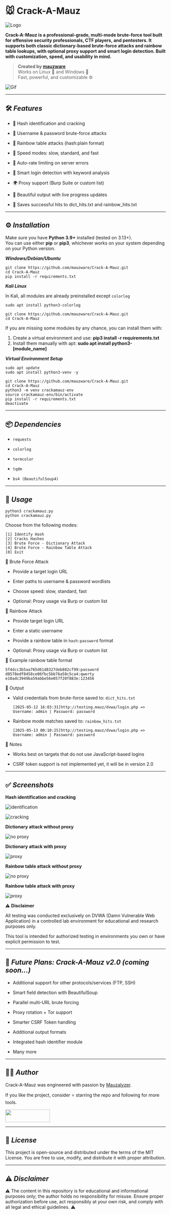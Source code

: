# 🐭 Crack-A-Mauz

![Logo](https://github.com/mauzware/Mauzalyzer-assets/blob/main/crackamauz%20logo.png)

**Crack-A-Mauz is a professional-grade, multi-mode brute-force tool built for offensive security professionals, CTF players, and pentesters. It supports both classic dictionary-based brute-force attacks and rainbow table lookups, with optional proxy support and smart login detection. Built with customization, speed, and usability in mind.**

> **Created by [mauzware](https://github.com/mauzware)**  
> Works on Linux 🐧 and Windows 🧩  
> Fast, powerful, and customizable ⚙️

![Gif](https://github.com/mauzware/Mauzalyzer-assets/blob/main/cracker%20boi.gif)

---

## 🛠 <i>Features</i>

- 🧩 Hash identification and cracking

- 🔑 Username & password brute-force attacks

- 🌈 Rainbow table attacks (hash:plain format)

- 🚀 Speed modes: slow, standard, and fast

- 🔁 Auto-rate limiting on server errors

- 🧠 Smart login detection with keyword analysis

- 🌍 Proxy support (Burp Suite or custom list)

- 🎯 Beautiful output with live progress updates

- 💾 Saves successful hits to dict_hits.txt and rainbow_hits.txt

---

## ⚙️ <i>Installation</i>

Make sure you have **Python 3.9+** installed (tested on 3.13+). <br>
You can use either **pip** or **pip3**, whichever works on your system depending on your Python version.

<i>**Windows/Debian/Ubuntu**</i>

```
git clone https://github.com/mauzware/Crack-A-Mauz.git
cd Crack-A-Mauz
pip install -r requirements.txt
```

<i>**Kali Linux**</i>

In Kali, all modules are already preinstalled except `colorlog`

```
sudo apt install python3-colorlog

git clone https://github.com/mauzware/Crack-A-Mauz.git
cd Crack-A-Mauz
```

If you are missing some modules by any chance, you can install them with: <br>
1) Create a virtual environment and use: **pip3 install -r requirements.txt** <br>
2) Install them manually with apt: **sudo apt install python3-[module_name]**

<i>**Virtual Environment Setup**</i>

```
sudo apt update
sudo apt install python3-venv -y

git clone https://github.com/mauzware/Crack-A-Mauz.git
cd Crack-A-Mauz
python3 -m venv crackamauz-env
source crackamauz-env/bin/activate
pip install -r requirements.txt
deactivate
```

---

## 📦 <i>**Dependencies**</i>

- `requests`

- `colorlog`

- `termcolor`

- `tqdm`

- `bs4 (BeautifulSoup4)`

---

## 🧪 <i>**Usage**</i>

```
python3 crackamauz.py
python crackamauz.py
```

Choose from the following modes:

```
[1] Identify Hash
[2] Cracks Hashes
[3] Brute Force - Dictionary Attack
[4] Brute Force - Rainbow Table Attack
[0] Exit
```

🔐 Brute Force Attack

- Provide a target login URL

- Enter paths to username & password wordlists

- Choose speed: slow, standard, fast

- Optional: Proxy usage via Burp or custom list

🌈 Rainbow Attack

- Provide target login URL

- Enter a static username

- Provide a rainbow table in `hash:password` format

- Optional: Proxy usage via Burp or custom list

📄 Example rainbow table format

```
5f4dcc3b5aa765d61d8327deb882cf99:password
d8578edf8458ce06fbc5bb76a58c5ca4:qwerty
e10adc3949ba59abbe56e057f20f883e:123456
```

📁 Output

- Valid credentials from brute-force saved to: `dict_hits.txt`

  ```
  [2025-05-12 16:03:31]http://testing.mauz/dvwa/login.php => Username: admin | Password: password
  ```

- Rainbow mode matches saved to: `rainbow_hits.txt`

  ```
  [2025-05-13 00:10:25]http://testing.mauz/dvwa/login.php => Username: admin | Password: password
  ```

📌 Notes

- Works best on targets that do not use JavaScript-based logins

- CSRF token support is not implemented yet, it will be in version 2.0

---

## ✅ <i>**Screenshots**</i>

**Hash identification and cracking**

![identification](https://github.com/mauzware/Mauzalyzer-assets/blob/main/kali%20hash%20identification.png)

![cracking](https://github.com/mauzware/Mauzalyzer-assets/blob/main/kali%20hash%20cracking.png)

**Dictionary attack without proxy**

![no proxy](https://github.com/mauzware/Mauzalyzer-assets/blob/main/kali%20brute%20longer%20lists.png)

**Dictionary attack with proxy**

![proxy](https://github.com/mauzware/Mauzalyzer-assets/blob/main/kali%20brute%20proxy.png)

**Rainbow table attack without proxy**

![no proxy](https://github.com/mauzware/Mauzalyzer-assets/blob/main/rainbow%20normal.png)

**Rainbow table attack with proxy**

![proxy](https://github.com/mauzware/Mauzalyzer-assets/blob/main/rainbow%20proxy.png)

⚠️ **Disclaimer**

All testing was conducted exclusively on DVWA (Damn Vulnerable Web Application) in a controlled lab environment for educational and research purposes only.

This tool is intended for authorized testing in environments you own or have explicit permission to test.

---

## 🚧 <i>Future Plans: Crack-A-Mauz v2.0 (coming soon...)</i>

- Additional support for other protocols/services (FTP, SSH)

- Smart field detection with BeautifulSoup

- Parallel multi-URL brute forcing

- Proxy rotation + Tor support

- Smarter CSRF Token handling

- Additional output formats

- Integrated hash identifier module

- Many more

---

## 👨‍💻 <i>**Author**</i>

Crack-A-Mauz was engineered with passion by [Mauzalyzer](https://github.com/mauzware/Mauzalyzer).

If you like the project, consider ⭐️ starring the repo and following for more tools.

[<img src="https://github.com/mauzware/mauzware/blob/main/LOGO%20NEW.png" width="140px" height="40px"/>](https://github.com/mauzware)

---

## 📜 <i>**License**</i>

This project is open-source and distributed under the terms of the MIT License. You are free to use, modify, and distribute it with proper attribution.

---

## ⚠️ <i>**Disclaimer**</i>

⚠️ The content in this repository is for educational and informational purposes only; the author holds no responsibility for misuse. 
Ensure proper authorization before use, act responsibly at your own risk, and comply with all legal and ethical guidelines. ⚠️





